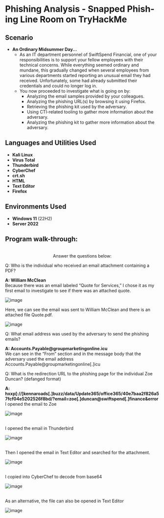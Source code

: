 <h1>Phishing Analysis - Snapped Phish-ing Line Room on TryHackMe</h1>

<h2>Scenario</h2>

- <b>An Ordinary Midsummer Day...</b>
  - As an IT department personnel of SwiftSpend Financial, one of your responsibilities is to support your fellow employees with their technical concerns. While everything seemed ordinary and mundane, this gradually changed when several employees from various departments started reporting an unusual email they had received. Unfortunately, some had already submitted their credentials and could no longer log in.
  - You now proceeded to investigate what is going on by:
    -	Analyzing the email samples provided by your colleagues.
    -	Analyzing the phishing URL(s) by browsing it using Firefox.
    -	Retrieving the phishing kit used by the adversary.
    -	Using CTI-related tooling to gather more information about the adversary.
    -	Analyzing the phishing kit to gather more information about the adversary.

<h2>Languages and Utilities Used</h2>

- <b>Kali Linux</b>
- <b>Virus Total</b> 
- <b>Thunderbird</b>
- <b>CyberChef</b>
- <b>crt.sh</b>
- <b>HTML</b> 
- <b>Text Editor</b>
- <b>Firefox</b> 

<h2>Environments Used </h2>

- <b>Windows 11</b> (22H2)
- <b>Server 2022</b>

<h2>Program walk-through:</h2>

<p align="center">
<br />
Answer the questions below:  <br/>
<p>Q: Who is the individual who received an email attachment containing a PDF?
</p>

<p><b>A: William McClean</b>
<br />
  Because there was an email labeled “Quote for Services,” I chose it as my first email to investigate to see if there was an attached quote.
 
  ![image](https://github.com/user-attachments/assets/f4e1e46e-bba1-4093-8ac2-68b33f4fac9c)
  
  Here, we can see the email was sent to William McClean and there is an attached file Quote.pdf.
</b>
</p>

 ![image](https://github.com/user-attachments/assets/1190862d-b511-41d0-838b-52a2804f3e91)

<p>Q: What email address was used by the adversary to send the phishing emails?
</p>

<p><b>A: Accounts.Payable@groupmarketingonline.icu</b>
<br />
  We can see in the “From” section and in the message body that the adversary used the email address Accounts.Payable@groupmarketingonline[.]icu

<p>Q: What is the redirection URL to the phishing page for the individual Zoe Duncan? (defanged format)
</p>

<p><b>A: hxxp[://]kennaroads[.]buzz/data/Update365/office365/40e7baa2f826a57fcf04e5202526f8bd/?email=zoe[.]duncan@swiftspend[.]finance&error</b>

<br />
  I opened the email to Zoe
 
![image](https://github.com/user-attachments/assets/7057d91f-a5ce-45b1-8184-a4d6fde3a473)

<br />
  I opened the email in Thunderbird

![image](https://github.com/user-attachments/assets/8c64cf35-31ad-44c0-9afd-98ad1845eccc)

  
<br />
  Then I opened the email in Text Editor and searched for the attachment.

  ![image](https://github.com/user-attachments/assets/08238fe8-a056-4f93-884d-047e5779f158)

<br />
  I copied into CyberChef to decode from base64  

  ![image](https://github.com/user-attachments/assets/f1db8f77-d070-4e6c-8b39-b9b7486dcd00)

  
<br />
  As an alternative, the file can also be opened in Text Editor

  ![image](https://github.com/user-attachments/assets/b74e6378-ee4c-4efe-8ec4-04905bf068de)

  

